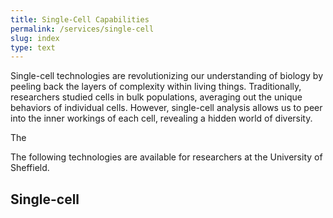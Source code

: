 ```yaml
---
title: Single-Cell Capabilities
permalink: /services/single-cell
slug: index
type: text
---
```



Single-cell technologies are revolutionizing our understanding of biology by peeling back the layers of complexity within living things. Traditionally, researchers studied cells in bulk populations, averaging out the unique behaviors of individual cells. However, single-cell analysis allows us to peer into the inner workings of each cell, revealing a hidden world of diversity.

The 

The following technologies are available for researchers at the University of Sheffield.

## Single-cell

<div class="table">
<table>
